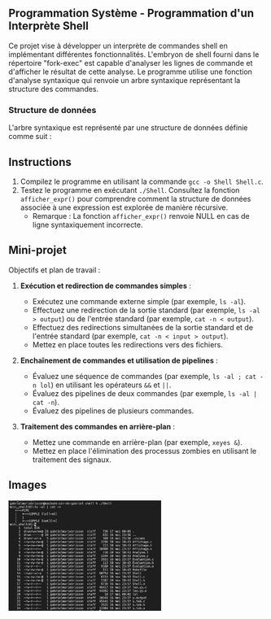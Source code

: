 ## Programmation Système - Programmation d'un Interprète Shell

Ce projet vise à développer un interprète de commandes shell en implémentant différentes fonctionnalités. L'embryon de shell fourni dans le répertoire "fork-exec" est capable d'analyser les lignes de commande et d'afficher le résultat de cette analyse. Le programme utilise une fonction d'analyse syntaxique qui renvoie un arbre syntaxique représentant la structure des commandes.

### Structure de données
L'arbre syntaxique est représenté par une structure de données définie comme suit :

## Instructions

1. Compilez le programme en utilisant la commande `gcc -o Shell Shell.c`.
2. Testez le programme en exécutant `./Shell`. Consultez la fonction `afficher_expr()` pour comprendre comment la structure de données associée à une expression est explorée de manière récursive.
   - Remarque : La fonction `afficher_expr()` renvoie NULL en cas de ligne syntaxiquement incorrecte.

## Mini-projet

Objectifs et plan de travail :

1. **Exécution et redirection de commandes simples** :
   - Exécutez une commande externe simple (par exemple, `ls -al`).
   - Effectuez une redirection de la sortie standard (par exemple, `ls -al > output`) ou de l'entrée standard (par exemple, `cat -n < output`).
   - Effectuez des redirections simultanées de la sortie standard et de l'entrée standard (par exemple, `cat -n < input > output`).
   - Mettez en place toutes les redirections vers des fichiers.

2. **Enchaînement de commandes et utilisation de pipelines** :
   - Évaluez une séquence de commandes (par exemple, `ls -al ; cat -n lol`) en utilisant les opérateurs `&&` et `||`.
   - Évaluez des pipelines de deux commandes (par exemple, `ls -al | cat -n`).
   - Évaluez des pipelines de plusieurs commandes.

3. **Traitement des commandes en arrière-plan** :
   - Mettez une commande en arrière-plan (par exemple, `xeyes &`).
   - Mettez en place l'élimination des processus zombies en utilisant le traitement des signaux.


## Images



<img src="readme/mini_shell.png" width="300px"> 